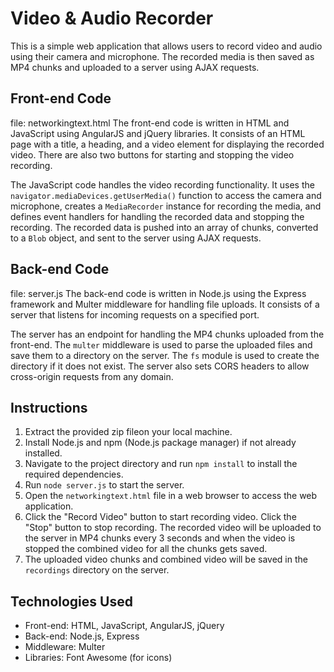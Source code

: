 # Video & Audio Recorder

This is a simple web application that allows users to record video and audio using their camera and microphone. The recorded media is then saved as MP4 chunks and uploaded to a server using AJAX requests.

## Front-end Code

file: networkingtext.html
The front-end code is written in HTML and JavaScript using AngularJS and jQuery libraries. It consists of an HTML page with a title, a heading, and a video element for displaying the recorded video. There are also two buttons for starting and stopping the video recording.

The JavaScript code handles the video recording functionality. It uses the `navigator.mediaDevices.getUserMedia()` function to access the camera and microphone, creates a `MediaRecorder` instance for recording the media, and defines event handlers for handling the recorded data and stopping the recording. The recorded data is pushed into an array of chunks, converted to a `Blob` object, and sent to the server using AJAX requests.

## Back-end Code

file: server.js
The back-end code is written in Node.js using the Express framework and Multer middleware for handling file uploads. It consists of a server that listens for incoming requests on a specified port.

The server has an endpoint for handling the MP4 chunks uploaded from the front-end. The `multer` middleware is used to parse the uploaded files and save them to a directory on the server. The `fs` module is used to create the directory if it does not exist. The server also sets CORS headers to allow cross-origin requests from any domain.

## Instructions

1. Extract the provided zip fileon your local machine.
2. Install Node.js and npm (Node.js package manager) if not already installed.
3. Navigate to the project directory and run `npm install` to install the required dependencies.
4. Run `node server.js` to start the server.
5. Open the `networkingtext.html` file in a web browser to access the web application.
6. Click the "Record Video" button to start recording video. Click the "Stop" button to stop recording. The recorded video will be uploaded to the server in MP4 chunks every 3 seconds and when the video is stopped the combined video for all the chunks gets saved.
7. The uploaded video chunks and combined video will be saved in the `recordings` directory on the server.

## Technologies Used

- Front-end: HTML, JavaScript, AngularJS, jQuery
- Back-end: Node.js, Express
- Middleware: Multer
- Libraries: Font Awesome (for icons)
